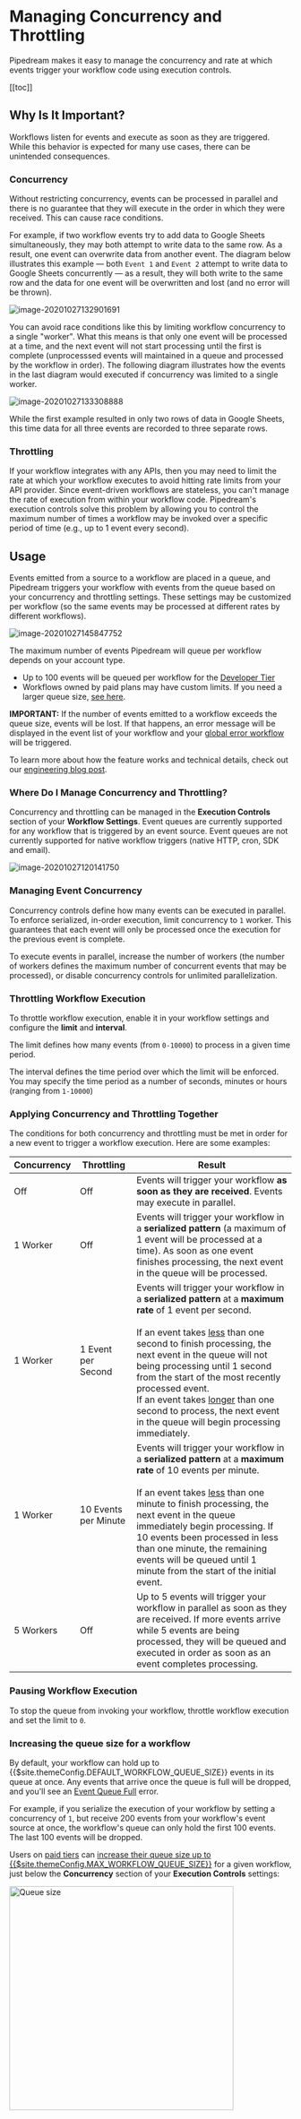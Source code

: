 # Managing Concurrency and Throttling

Pipedream makes it easy to manage the concurrency and rate at which events trigger your workflow code using execution controls.

[[toc]]

## Why Is It Important?

Workflows listen for events and execute as soon as they are triggered. While this behavior is expected for many use cases, there can be unintended consequences.

### Concurrency

Without restricting concurrency, events can be processed in parallel and there is no guarantee that they will execute in the order in which they were received. This can cause race conditions.

For example, if two workflow events try to add data to Google Sheets simultaneously, they may both attempt to write data to the same row. As a result, one event can overwrite data from another event. The diagram below illustrates this example — both `Event 1` and `Event 2` attempt to write data to Google Sheets concurrently — as a result, they will both write to the same row and the data for one event will be overwritten and lost (and no error will be thrown).

![image-20201027132901691](./images/image-20201027132901691.png)

You can avoid race conditions like this by limiting workflow concurrency to a single "worker". What this means is that only one event will be processed at a time, and the next event will not start processing until the first is complete (unprocesssed events will maintained in a queue and processed by the workflow in order). The following diagram illustrates how the events in the last diagram would executed if concurrency was limited to a single worker.

![image-20201027133308888](./images/image-20201027133308888.png)

While the first example resulted in only two rows of data in Google Sheets, this time data for all three events are recorded to three separate rows.

### Throttling

If your workflow integrates with any APIs, then you may need to limit the rate at which your workflow executes to avoid hitting rate limits from your API provider. Since event-driven workflows are stateless, you can't manage the rate of execution from within your workflow code. Pipedream's execution controls solve this problem by allowing you to control the maximum number of times a workflow may be invoked over a specific period of time (e.g., up to 1 event every second).

## Usage

Events emitted from a source to a workflow are placed in a queue, and Pipedream triggers your workflow with events from the queue based on your concurrency and throttling settings. These settings may be customized per workflow (so the same events may be processed at different rates by different workflows).

![image-20201027145847752](./images/image-20201027145847752.png)

The maximum number of events Pipedream will queue per workflow depends on your account type.

- Up to 100 events will be queued per workflow for the [Developer Tier](/pricing/#developer-tier)
- Workflows owned by paid plans may have custom limits. If you need a larger queue size, [see here](#increasing-the-queue-size-for-a-workflow).

**IMPORTANT:** If the number of events emitted to a workflow exceeds the queue size, events will be lost. If that happens, an error message will be displayed in the event list of your workflow and your [global error workflow](/workflows/error-handling/global-error-workflow/) will be triggered.

To learn more about how the feature works and technical details, check out our [engineering blog post](https://blog.pipedream.com/concurrency-controls-design/).

### Where Do I Manage Concurrency and Throttling?

Concurrency and throttling can be managed in the **Execution Controls** section of your **Workflow Settings**. Event queues are currently supported for any workflow that is triggered by an event source. Event queues are not currently supported for native workflow triggers (native HTTP, cron, SDK and email).

![image-20201027120141750](./images/image-20201027120141750.png)

### Managing Event Concurrency

Concurrency controls define how many events can be executed in parallel. To enforce serialized, in-order execution, limit concurrency to `1` worker. This guarantees that each event will only be processed once the execution for the previous event is complete.

To execute events in parallel, increase the number of workers (the number of workers defines the maximum number of concurrent events that may be processed), or disable concurrency controls for unlimited parallelization.

### Throttling Workflow Execution

To throttle workflow execution, enable it in your workflow settings and configure the **limit** and **interval**.

The limit defines how many events (from `0-10000`) to process in a given time period.

The interval defines the time period over which the limit will be enforced. You may specify the time period as a number of seconds, minutes or hours (ranging from `1-10000`)

### Applying Concurrency and Throttling Together

The conditions for both concurrency and throttling must be met in order for a new event to trigger a workflow execution. Here are some examples:

| Concurrency | Throttling           | Result                                                                                                                                                                                                                                                                                                                                                                                                                                                |
| ----------- | -------------------- | ----------------------------------------------------------------------------------------------------------------------------------------------------------------------------------------------------------------------------------------------------------------------------------------------------------------------------------------------------------------------------------------------------------------------------------------------------- |
| Off         | Off                  | Events will trigger your workflow **as soon as they are received**. Events may execute in parallel.                                                                                                                                                                                                                                                                                                                                                   |
| 1 Worker    | Off                  | Events will trigger your workflow in a **serialized pattern** (a maximum of 1 event will be processed at a time). As soon as one event finishes processing, the next event in the queue will be processed.                                                                                                                                                                                                                                            |
| 1 Worker    | 1 Event per Second   | Events will trigger your workflow in a **serialized pattern** at a **maximum rate** of 1 event per second. <br /><br />If an event takes <u>less</u> than one second to finish processing, the next event in the queue will not being processing until 1 second from the start of the most recently processed event. <br />If an event takes <u>longer</u> than one second to process, the next event in the queue will begin processing immediately. |
| 1 Worker    | 10 Events per Minute | Events will trigger your workflow in a **serialized pattern** at a **maximum rate** of 10 events per minute. <br /><br />If an event takes <u>less</u> than one minute to finish processing, the next event in the queue immediately begin processing. If 10 events been processed in less than one minute, the remaining events will be queued until 1 minute from the start of the initial event.<br />                                             |
| 5 Workers   | Off                  | Up to 5 events will trigger your workflow in parallel as soon as they are received. If more events arrive while 5 events are being processed, they will be queued and executed in order as soon as an event completes processing.                                                                                                                                                                                                                     |

### Pausing Workflow Execution

To stop the queue from invoking your workflow, throttle workflow execution and set the limit to `0`.

### Increasing the queue size for a workflow

By default, your workflow can hold up to {{$site.themeConfig.DEFAULT_WORKFLOW_QUEUE_SIZE}} events in its queue at once. Any events that arrive once the queue is full will be dropped, and you'll see an [Event Queue Full](/errors/#event-queue-full) error.

For example, if you serialize the execution of your workflow by setting a concurrency of `1`, but receive 200 events from your workflow's event source at once, the workflow's queue can only hold the first 100 events. The last 100 events will be dropped.

Users on [paid tiers](https://pipedream.com/pricing) can [increase their queue size up to {{$site.themeConfig.MAX_WORKFLOW_QUEUE_SIZE}}](/workflows/events/concurrency-and-throttling/#increasing-the-queue-size-for-a-workflow) for a given workflow, just below the **Concurrency** section of your **Execution Controls** settings:

<div>
<img alt="Queue size" width="400" src="./images/queue-size.png">
</div>
